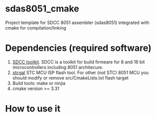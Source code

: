 # sdas8051_cmake
Project template for SDCC 8051 assembler (sdas8051)  integrated with cmake for compilation/linking

# Dependencies (required software)
1. [SDCC toolkit](https://sdcc.sourceforge.net/). SDCC is a toolkit for build firmeare for 8 and 16 bit microcontrollers including 8051 architecure. 
2. [stcgal](https://github.com/grigorig/stcgal) STC MCU ISP flash tool. For other (not STC) 8051 MCU you should modify or remove src/CmakeLists.txt flash target
3. Build tools: make or ninjia
4. cmake version >= 3.31 

# How to use it

